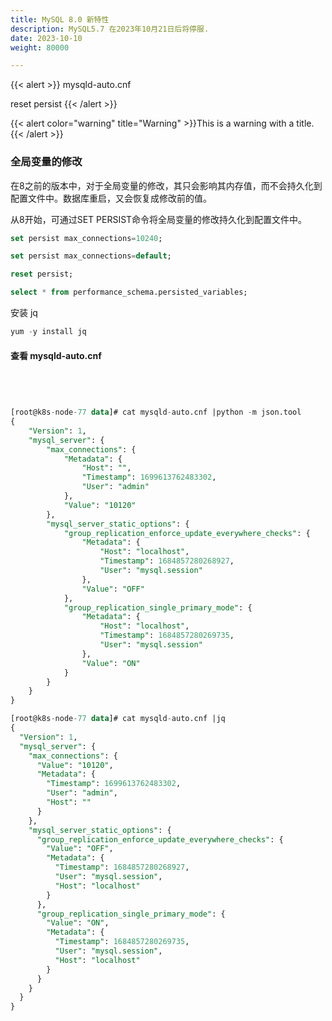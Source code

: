 ```yaml
---
title: MySQL 8.0 新特性
description: MySQL5.7 在2023年10月21日后将停服.
date: 2023-10-10
weight: 80000

---
```


<style>
th, td {
  border: 1px solid rgb(190, 190, 190);
}
</style>


{{< alert >}}
mysqld-auto.cnf



reset persist
{{< /alert >}}



{{< alert color="warning" title="Warning" >}}This is a warning with a title.{{< /alert >}}

### 全局变量的修改


在8之前的版本中，对于全局变量的修改，其只会影响其内存值，而不会持久化到配置文件中。数据库重启，又会恢复成修改前的值。

从8开始，可通过SET PERSIST命令将全局变量的修改持久化到配置文件中。

```sql
set persist max_connections=10240;

set persist max_connections=default;

reset persist;

select * from performance_schema.persisted_variables;
```

安装 jq
```sql
yum -y install jq
```

#### 查看 mysqld-auto.cnf
```sql




[root@k8s-node-77 data]# cat mysqld-auto.cnf |python -m json.tool
{
    "Version": 1,
    "mysql_server": {
        "max_connections": {
            "Metadata": {
                "Host": "",
                "Timestamp": 1699613762483302,
                "User": "admin"
            },
            "Value": "10120"
        },
        "mysql_server_static_options": {
            "group_replication_enforce_update_everywhere_checks": {
                "Metadata": {
                    "Host": "localhost",
                    "Timestamp": 1684857280268927,
                    "User": "mysql.session"
                },
                "Value": "OFF"
            },
            "group_replication_single_primary_mode": {
                "Metadata": {
                    "Host": "localhost",
                    "Timestamp": 1684857280269735,
                    "User": "mysql.session"
                },
                "Value": "ON"
            }
        }
    }
}

[root@k8s-node-77 data]# cat mysqld-auto.cnf |jq
{
  "Version": 1,
  "mysql_server": {
    "max_connections": {
      "Value": "10120",
      "Metadata": {
        "Timestamp": 1699613762483302,
        "User": "admin",
        "Host": ""
      }
    },
    "mysql_server_static_options": {
      "group_replication_enforce_update_everywhere_checks": {
        "Value": "OFF",
        "Metadata": {
          "Timestamp": 1684857280268927,
          "User": "mysql.session",
          "Host": "localhost"
        }
      },
      "group_replication_single_primary_mode": {
        "Value": "ON",
        "Metadata": {
          "Timestamp": 1684857280269735,
          "User": "mysql.session",
          "Host": "localhost"
        }
      }
    }
  }
}

```



